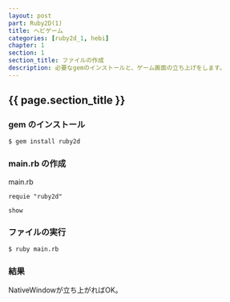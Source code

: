 ```yaml
---
layout: post
part: Ruby2D(1)
title: ヘビゲーム
categories: [ruby2d_1, hebi]
chapter: 1
section: 1
section_title: ファイルの作成
description: 必要なgemのインストールと、ゲーム画面の立ち上げをします。
---
```


## {{ page.section_title }}

### gem のインストール

```bash
$ gem install ruby2d
```

### main.rb の作成

main.rb

```
requie "ruby2d"

show
```

### ファイルの実行

```bash
$ ruby main.rb
```

### 結果

NativeWindowが立ち上がればOK。
